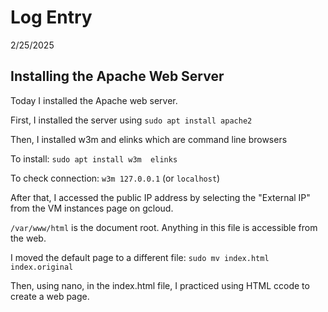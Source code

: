 # Log Entry

2/25/2025

## **Installing the Apache Web Server**

Today I installed the Apache web server.

First, I installed the server using `sudo apt install apache2`

Then, I installed w3m and elinks which are command line browsers

To install: `sudo apt install w3m  elinks`

To check connection: `w3m 127.0.0.1` (or `localhost`)

After that, I accessed the public IP address by selecting the "External IP" from the VM instances page on gcloud. 

`/var/www/html` is the document root. Anything in this file is accessible from the web.

I moved the default page to a different file: `sudo mv index.html index.original`

Then, using nano, in the index.html file, I practiced using HTML ccode to create a web page.

